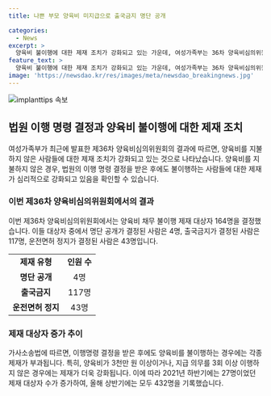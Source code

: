 ```yaml
---
title: 나쁜 부모 양육비 미지급으로 출국금지 명단 공개

categories:
  - News
excerpt: >
  양육비 불이행에 대한 제재 조치가 강화되고 있는 가운데, 여성가족부는 36차 양육비심의위원회에서 164명의 채무불이행자를 선정했다. 이들에 대한 제재는 명단 공개 4명, 출국금지 117명, 운전면허 정지 43명으로 이뤄졌다. 양육비가 3천만 원 이상이거나, 지급의무를 3회 이상 불이행한 경우 제재를 받게 된다. 2021년 하반기 27명에서 상반기 432명으로 대폭 증가한 것으로 나타난다.
feature_text: >
  양육비 불이행에 대한 제재 조치가 강화되고 있는 가운데, 여성가족부는 36차 양육비심의위원회에서 164명의 채무불이행자를 선정했다. 이들에 대한 제재는 명단 공개 4명, 출국금지 117명, 운전면허 정지 43명으로 이뤄졌다. 양육비가 3천만 원 이상이거나, 지급의무를 3회 이상 불이행한 경우 제재를 받게 된다. 2021년 하반기 27명에서 상반기 432명으로 대폭 증가한 것으로 나타난다.
image: 'https://newsdao.kr/res/images/meta/newsdao_breakingnews.jpg'
---
```


<p><img src="https://newsdao.kr/res/images/meta/newsdao_breakingnews.jpg" alt="implanttips 속보" /></p>

<h2 data-ke-size="size26">법원 이행 명령 결정과 양육비 불이행에 대한 제재 조치</h2>

<p data-ke-size="size16">여성가족부가 최근에 발표한 제36차 양육비심의위원회의 결과에 따르면, 양육비를 지불하지 않은 사람들에 대한 제재 조치가 강화되고 있는 것으로 나타났습니다. 양육비를 지불하지 않은 경우, 법원의 이행 명령 결정을 받은 후에도 불이행하는 사람들에 대한 제재가 심리적으로 강화되고 있음을 확인할 수 있습니다.</p>

<h3>이번 제36차 양육비심의위원회에서의 결과</h3>

<p data-ke-size="size16">이번 제36차 양육비심의위원회에서는 양육비 채무 불이행 제재 대상자 164명을 결정했습니다. 이들 대상자 중에서 명단 공개가 결정된 사람은 4명, 출국금지가 결정된 사람은 117명, 운전면허 정지가 결정된 사람은 43명입니다.</p>

<table>
<tbody>
<tr>
<td style="text-align: center; height: 17px;"><b>제재 유형</b></td>
<td style="text-align: center; height: 17px;"><b>인원 수</b></td>
</tr>
<tr>
<td style="text-align: center; height: 17px;"><b>명단 공개</b></td>
<td style="text-align: center; height: 17px;">4명</td>
</tr>
<tr>
<td style="text-align: center; height: 17px;"><b>출국금지</b></td>
<td style="text-align: center; height: 17px;">117명</td>
</tr>
<tr>
<td style="text-align: center; height: 17px;"><b>운전면허 정지</b></td>
<td style="text-align: center; height: 17px;">43명</td>
</tr>
</tbody>
</table>

<h3>제재 대상자 증가 추이</h3>

<p data-ke-size="size16">가사소송법에 따르면, 이행명령 결정을 받은 후에도 양육비를 불이행하는 경우에는 각종 제재가 부과됩니다. 특히, 양육비가 3천만 원 이상이거나, 지급 의무를 3회 이상 이행하지 않은 경우에는 제재가 더욱 강화됩니다. 이에 따라 2021년 하반기에는 27명이었던 제재 대상자 수가 증가하여, 올해 상반기에는 모두 432명을 기록했습니다.</p>

